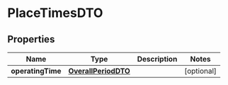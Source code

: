 

# PlaceTimesDTO


## Properties

Name | Type | Description | Notes
------------ | ------------- | ------------- | -------------
**operatingTime** | [**OverallPeriodDTO**](OverallPeriodDTO.md) |  |  [optional]



